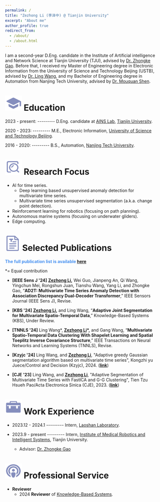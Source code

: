 ```yaml
---
permalink: /
title: "Zezhong Li (李泽中) @ Tianjin University"
excerpt: "About me"
author_profile: true
redirect_from: 
  - /about/
  - /about.html
---
```


I am a second-year D.Eng. candidate in the Institute of Artificial intelligence and Network Science at Tianjin University (TJU), advised by [Dr. Zhongke Gao](https://ains.tju.edu.cn/info/1052/1057.htm). Before that, I received my Master of Engineering degree in Electronic Information from the University of Science and Technology Beijing (USTB), advised by [Dr. Ling Wang](https://faculty.ustb.edu.cn/LingWang1/zh_CN/index/77379/list/index.htm), and my Bachelor of Engineering degree in Automation from Nanjing Tech University, advised by [Dr. Mouquan Shen](https://eecs.njtech.edu.cn/info/1129/4881.htm). 


# <img src="../images/education_icon.png" width="55" height="50"> Education

2023 - present:  ---------  D.Eng. candidate at [AINS Lab](https://ains.tju.edu.cn/index.htm), [Tianjin University](https://www.tju.edu.cn/). 

2020 - 2023: --------- M.E., Electronic Information, [University of Science and Technology Beijing](https://www.ustb.edu.cn/).

2016 - 2020:      ---------  B.S., Automation, [Nanjing Tech University](https://www.njtech.edu.cn/).


<img src="../images/focus_icon.png" width="55" height="50"> Research Focus
======
- AI for time series.
  - Deep learning based unsupervised anomaly detection for multivariate time series. 
  - Multivariate time series unsupervised segmentation (a.k.a. change point detection).
- Reinforcement learning for robotics (focusing on path planning). 
- Autonomous marine systems (focusing on underwater gliders).
- Edge computing.

<img src="../images/paper_icon.png" width="50" height="50"> Selected Publications
======

<span style="color:rgb(72, 145, 240)">**The full publication list is available [here](https://lzz19980125.github.io/publications/)**</span>

*= Equal contribution

- **[IEEE Sens J '24]** **<u>Zezhong Li</u>,** Wei Guo, Jianpeng An, Qi Wang, Yingchun Mei, Rongshun Juan, Tianshu Wang, Yang Li, and Zhongke Gao, “**AD2T: Multivariate Time Series Anomaly Detection with Association Discrepancy Dual-Decoder Transformer**,” IEEE Sensors Journal (IEEE Sens J), Revise.

- **[KBS '24]** **<u>Zezhong Li</u>,** and Ling Wang, “**Adaptive Joint Segmentation for Multivariate Spatio-Temporal Data**,” Knowledge-Based Systems (KBS), Under Review.

- **[TNNLS '24]** Ling Wang\*, **<u>Zezhong Li</u>\*,** and Gang Wang, “**Multivariate Spatio-Temporal Data Clustering With Shapelet Learning and Spatial Toeplitz Inverse Covariance Structure**,” IEEE Transactions on Neural Networks and Learning Systems (TNNLS), Revise.

- **[Kzyjc '24]** Ling Wang, and **<u>Zezhong Li</u>**, "Adaptive greedy Gaussian segmentation algorithm based on multivariate time series", Kongzhi yu Juece/Control and Decision (Kzyjc), 2024. ([**link**](http://kzyjc.alljournals.cn/kzyjc/article/abstract/20240224?st=search))

- **[CJE '23]** Ling Wang, and **<u>Zezhong Li</u>**, "Adaptive Segmentation of Multivariate Time Series with FastICA and G-G Clustering", Tien Tzu Hsueh Pao/Acta Electronica Sinica (CJE), 2023. ([**link**](https://www.ejournal.org.cn/CN/10.12263/DZXB.20220649))


# <img src="../images/work_icon.jpg" width="55" height="50"> Work Experience

- 2023.12 - 2024.1 --------- Intern, [Laoshan Laboratory](https://www.lsnl.cn/).    

- 2023.9 - present --------- Intern, [Institute of Medical Robotics and Intelligent Systems](https://imris.tju.edu.cn/), Tianjin University. 
  - Advisor: [Dr. Zhongke Gao](https://imris.tju.edu.cn/info/1061/1231.htm)


# <img src="../images/service.png" width="55" height="50"> Professional Service

- **Reviewer**
  - 2024 **Reviewer** of <span style="color:rgb(95,181,206)">[Knowledge-Based Systems](https://lzz19980125.github.io/files/Certificate_KBS_reviewer.pdf)</span>.
